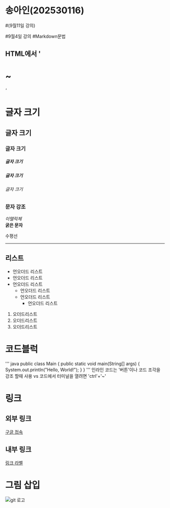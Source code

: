 # 송아인(202530116)

#(9월11일 강의)

#9월4일 강의
#Markdown문법

## HTML에서 ' <h1> ~ <h6>'

# 글자 크기 
## 글자 크기 
### 글자 크기 
##### 글자 크기 
##### 글자 크기 
###### 글자 크기 

### 문자 강조
*이탤릭체*  
**굵은 문자**

수평선
***

## 리스트 
* 언오더드 리스트
* 언오더드 리스트
* 언오더드 리스트   
    * 언오더드 리스트
    * 언오더드 리스트
        * 언오더드 리스트

 1. 오더드리스트   
 2. 오더드리스트   
 3. 오더드리스트 
 
 # 코드블럭
 ''' java
public class Main {
    public static void main(String[] args) {
        System.out.println("Hello, World!");
    }
}
'''
인라인 코드는  '버튼'이나 코드 조각을 강조 할때 사용 
vs 코드에서 터미널을 열려면 'ctrl'+'~'

# 링크

## 외부 링크 
[구글 접속](https://google.com "구글주소")

## 내부 링크
[링크 라벨](#리스트)

# 그림 삽입
![git 로고](./git.png "깃 로고")

